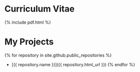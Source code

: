 # Curriculum Vitae

{% include pdf.html %}

# My Projects

{% for repository in site.github.public_repositories %}
* [{{ repository.name }}]({{ repository.html_url }})
{% endfor %}
